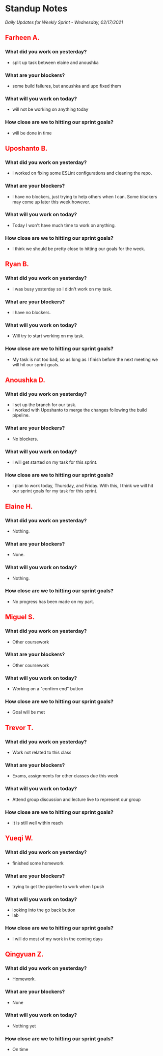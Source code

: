 # Standup Notes

_Daily Updates for Weekly Sprint - Wednesday, 02/17/2021_

## <span style="color: red;">Farheen A.</span>

### What did you work on yesterday?

- split up task between elaine and anoushka

### What are your blockers?

- some build failures, but anoushka and upo fixed them

### What will you work on today?

- will not be working on anything today

### How close are we to hitting our sprint goals?

- will be done in time

## <span style="color: red;">Uposhanto B.</span>

### What did you work on yesterday?

- I worked on fixing some ESLint configurations and cleaning the repo.

### What are your blockers?

- I have no blockers, just trying to help others when I can. Some blockers may come up later this week however.

### What will you work on today?

- Today I won't have much time to work on anything.

### How close are we to hitting our sprint goals?

- I think we should be pretty close to hitting our goals for the week.

## <span style="color: red;">Ryan B.</span>

### What did you work on yesterday?

- I was busy yesterday so I didn't work on my task.

### What are your blockers?

- I have no blockers.

### What will you work on today?

- Will try to start working on my task.

### How close are we to hitting our sprint goals?

- My task is not too bad, so as long as I finish before the next meeting we will hit our sprint goals.

## <span style="color: red;">Anoushka D.</span>

### What did you work on yesterday?

- I set up the branch for our task.
- I worked with Uposhanto to merge the changes following the build pipeline.

### What are your blockers?

- No blockers.

### What will you work on today?

- I will get started on my task for this sprint.

### How close are we to hitting our sprint goals?

- I plan to work today, Thursday, and Friday. With this, I think we will hit our sprint goals for my task for this sprint.

## <span style="color: red;">Elaine H.</span>

### What did you work on yesterday?

- Nothing.

### What are your blockers?

- None.

### What will you work on today?

- Nothing.

### How close are we to hitting our sprint goals?

- No progress has been made on my part.

## <span style="color: red;">Miguel S.</span>

### What did you work on yesterday?

- Other coursework

### What are your blockers?

- Other coursework

### What will you work on today?

- Working on a "confirm end" button

### How close are we to hitting our sprint goals?

- Goal will be met

## <span style="color: red;">Trevor T.</span>

### What did you work on yesterday?

- Work not related to this class

### What are your blockers?

- Exams, assignments for other classes due this week

### What will you work on today?

- Attend group discussion and lecture live to represent our group

### How close are we to hitting our sprint goals?

- It is still well within reach

## <span style="color: red;">Yueqi W.</span>

### What did you work on yesterday?

- finished some homework

### What are your blockers?

- trying to get the pipeline to work when I push

### What will you work on today?

- looking into the go back button
- lab

### How close are we to hitting our sprint goals?
- I will do most of my work in the coming days

## <span style="color: red;">Qingyuan Z.</span>

### What did you work on yesterday?

- Homework.

### What are your blockers?

- None

### What will you work on today?

- Nothing yet

### How close are we to hitting our sprint goals?

- On time
